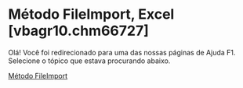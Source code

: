 
# Método FileImport, Excel [vbagr10.chm66727]

Olá! Você foi redirecionado para uma das nossas páginas de Ajuda F1. Selecione o tópico que estava procurando abaixo.

[Método FileImport](http://msdn.microsoft.com/library/30aafa3b-231c-0c08-07a7-e7494888b082%28Office.15%29.aspx)
